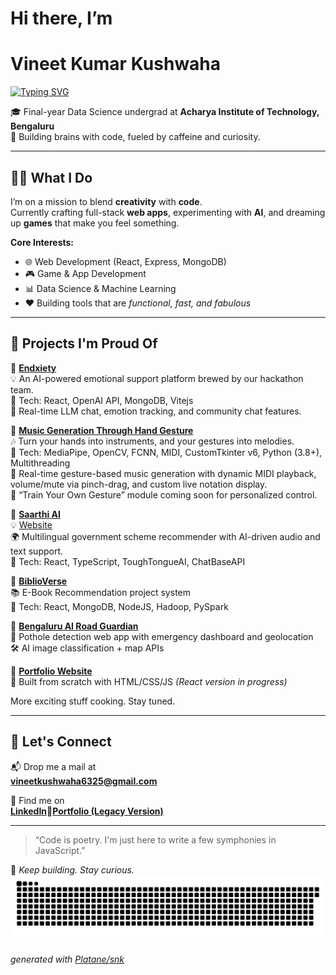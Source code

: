 # Hi there, I’m  
# **Vineet Kumar Kushwaha**

[![Typing SVG](https://readme-typing-svg.demolab.com?font=Major+Mono+Display&size=22&duration=3000&pause=800&color=00ADB5&center=true&vCenter=true&multiline=false&width=1000&lines=🚀+Web+Developer;🧠+Aspiring+Data+Scientist;🎨+UI%2FUX+Design+Tinkerer;☕+Fueled+by+Caffeine+%26+Code)](https://github.com/vineet-k09)

🎓 Final-year Data Science undergrad at **Acharya Institute of Technology, Bengaluru**  
🧠 Building brains with code, fueled by caffeine and curiosity.

---

## 👨‍💻 What I Do

I’m on a mission to blend **creativity** with **code**.  
Currently crafting full-stack **web apps**, experimenting with **AI**, and dreaming up **games** that make you feel something.

**Core Interests:**
- 🌐 Web Development (React, Express, MongoDB)
- 🎮 Game & App Development
- 📊 Data Science & Machine Learning  
- ❤️ Building tools that are *functional, fast, and fabulous*

---

## 🚀 Projects I'm Proud Of
🔹 [**Endxiety**](https://github.com/vineet-k09/Endxiety) <br>
💡 An AI-powered emotional support platform brewed by our hackathon team. <br>
🧠 Tech: React, OpenAI API, MongoDB, Vitejs <br>
🎯 Real-time LLM chat, emotion tracking, and community chat features. <br>


🔹 [**Music Generation Through Hand Gesture**](https://github.com/shyamkrishnabnair/hand-gesture-recognition-mediapipe-main) <br>
🎶 Turn your hands into instruments, and your gestures into melodies. <br>
🧠 Tech: MediaPipe, OpenCV, FCNN, MIDI, CustomTkinter v6, Python (3.8+), Multithreading <br>
🎹 Real-time gesture-based music generation with dynamic MIDI playback, volume/mute via pinch-drag, and custom live notation display. <br>
🚀 “Train Your Own Gesture” module coming soon for personalized control. <br>

🔹 [**Saarthi AI**](https://github.com/vineet-k09/saarthi-ai) <br>
💡 [Website](https://saarthi-ai-one.vercel.app/) <br>
🌍 Multilingual government scheme recommender with AI-driven audio and text support. <br>
📢 Tech: React, TypeScript, ToughTongueAI, ChatBaseAPI <br>

🔹 [**BiblioVerse**](https://github.com/vineet-k09/E-Book-Recommendation) <br>
📚 E-Book Recommendation project system <br>
🧠 Tech: React, MongoDB, NodeJS, Hadoop, PySpark <br>

🔹 [**Bengaluru AI Road Guardian**](https://github.com/vineet-k09/potholeaAnalytics) <br>
📍 Pothole detection web app with emergency dashboard and geolocation <br>
🛠️ AI image classification + map APIs  <br>

🔹 [**Portfolio Website**](https://vineet-k09.github.io/indexOLD.html) <br>
🎨 Built from scratch with HTML/CSS/JS *(React version in progress)* <br>

More exciting stuff cooking. Stay tuned.

---

## 💬 Let's Connect

📬 Drop me a mail at  
**[vineetkushwaha6325@gmail.com](mailto:vineetkushwaha6325@gmail.com)**  

🔗 Find me on  
[**LinkedIn**](https://www.linkedin.com/in/vineet-kushwaha-2666b5257/)🔹[**Portfolio (Legacy Version)**](https://vineet-k09.github.io/indexOLD.html)  

---

> “Code is poetry. I'm just here to write a few symphonies in JavaScript.”

🧿 *Keep building. Stay curious.*  
<picture>
  <source media="(prefers-color-scheme: dark)" srcset="https://github.com/vineet-k09/vineet-k09/blob/output/github-contribution-grid-snake-dark.svg">
  <source media="(prefers-color-scheme: light)" srcset="https://github.com/vineet-k09/vineet-k09/blob/output/github-contribution-grid-snake.svg">
  <img alt="github contribution grid snake animation" src="https://github.com/vineet-k09/vineet-k09/blob/output/github-contribution-grid-snake-dark.svg">
</picture> 

_generated with [Platane/snk](https://github.com/Platane/snk)_
